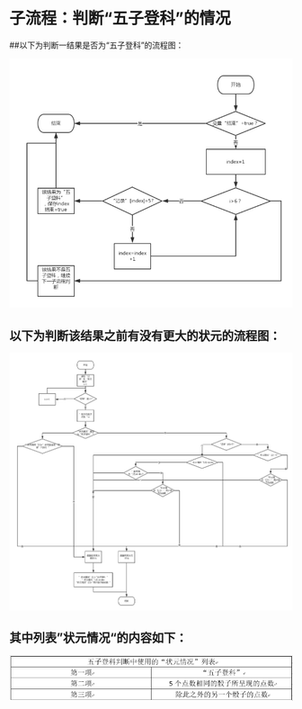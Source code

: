 # 子流程：判断“五子登科”的情况

##以下为判断一结果是否为“五子登科”的流程图：

![](wuzidengke.png)

## 以下为判断该结果之前有没有更大的状元的流程图：

![](panwuzidengke.png)


## 其中列表”状元情况“的内容如下：

![](wuzidengkepandingbiao.png)